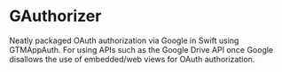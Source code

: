 # GAuthorizer
Neatly packaged OAuth authorization via Google in Swift using GTMAppAuth. For using APIs such as the Google Drive API once Google disallows the use of embedded/web views for OAuth authorization. 
